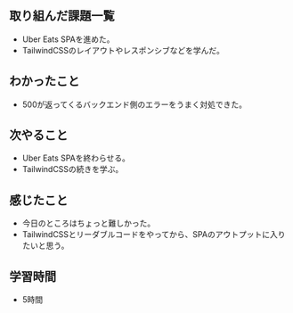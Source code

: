 ## 取り組んだ課題一覧
- Uber Eats SPAを進めた。
- TailwindCSSのレイアウトやレスポンシブなどを学んだ。    

## わかったこと
- 500が返ってくるバックエンド側のエラーをうまく対処できた。

## 次やること
- Uber Eats SPAを終わらせる。
- TailwindCSSの続きを学ぶ。

## 感じたこと
- 今日のところはちょっと難しかった。
- TailwindCSSとリーダブルコードをやってから、SPAのアウトプットに入りたいと思う。        

## 学習時間
- 5時間